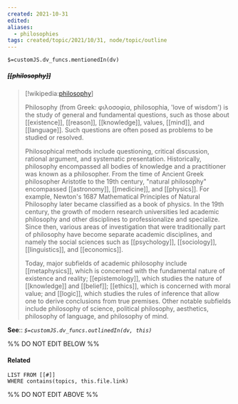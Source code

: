 ```yaml
---
created: 2021-10-31 
edited: 
aliases:
  - philosophies 
tags: created/topic/2021/10/31, node/topic/outline
---
```

`$=customJS.dv_funcs.mentionedIn(dv)`

##### <s class="topic-title">[[philosophy]]</s>

> [!wikipedia:[philosophy](https://en.wikipedia.org/wiki/Philosophy)]
> 
> Philosophy (from Greek: φιλοσοφία, philosophia, 'love of wisdom') is the study of general and fundamental questions, such as those about [[existence]], [[reason]], [[knowledge]], values, [[mind]], and [[language]]. Such questions are often posed as problems to be studied or resolved. 
> 
> Philosophical methods include questioning, critical discussion, rational argument, and systematic presentation.
> Historically, philosophy encompassed all bodies of knowledge and a practitioner was known as a philosopher. From the time of Ancient Greek philosopher Aristotle to the 19th century, "natural philosophy" encompassed [[astronomy]], [[medicine]], and [[physics]]. For example, Newton's 1687 Mathematical Principles of Natural Philosophy later became classified as a book of physics. In the 19th century, the growth of modern research universities led academic philosophy and other disciplines to professionalize and specialize. Since then, various areas of investigation that were traditionally part of philosophy have become separate academic disciplines, and namely the social sciences such as [[psychology]], [[sociology]], [[linguistics]], and [[economics]].
> 
> Today, major subfields of academic philosophy include [[metaphysics]], which is concerned with the fundamental nature of existence and reality; [[epistemology]], which studies the nature of [[knowledge]] and [[belief]]; [[ethics]], which is concerned with moral value; and [[logic]], which studies the rules of inference that allow one to derive conclusions from true premises. Other notable subfields include philosophy of science, political philosophy, aesthetics, philosophy of language, and philosophy of mind.
>

**See**::
*`$=customJS.dv_funcs.outlinedIn(dv, this)`*

%% DO NOT EDIT BELOW %%

#### Related 

```dataview
LIST FROM [[#]]
WHERE contains(topics, this.file.link)
```
%% DO NOT EDIT ABOVE %%
